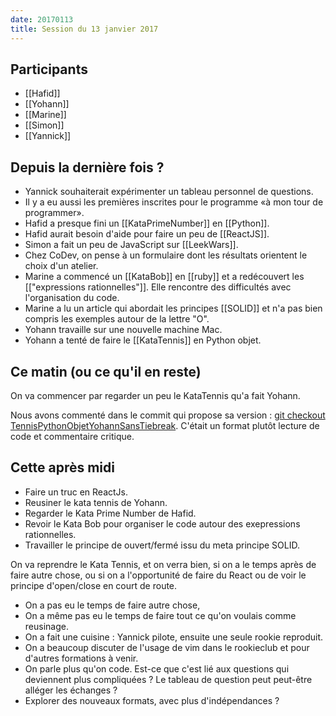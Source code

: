 ```yaml
---
date: 20170113
title: Session du 13 janvier 2017
---
```


## Participants

- [[Hafid]]
- [[Yohann]]
- [[Marine]]
- [[Simon]]
- [[Yannick]]

## Depuis la dernière fois ?

- Yannick souhaiterait expérimenter un tableau personnel de questions.
- Il y a eu aussi les premières inscrites pour le programme «à mon tour de
  programmer».
- Hafid a presque fini un [[KataPrimeNumber]] en [[Python]].
- Hafid aurait besoin d'aide pour faire un peu de [[ReactJS]].
- Simon a fait un peu de JavaScript sur [[LeekWars]].
- Chez CoDev, on pense à un formulaire dont les résultats orientent le choix
  d'un atelier.
- Marine a commencé un [[KataBob]] en [[ruby]] et a redécouvert les
  [["expressions rationnelles"]]. Elle rencontre des difficultés avec
  l'organisation du code.
- Marine a lu un article qui abordait les principes [[SOLID]] et n'a pas bien
  compris les exemples autour de la lettre "O".
- Yohann travaille sur une nouvelle machine Mac.
- Yohann a tenté de faire le [[KataTennis]] en Python objet.

## Ce matin (ou ce qu'il en reste)

On va commencer par regarder un peu le KataTennis qu'a fait Yohann.

Nous avons commenté dans le commit qui propose sa version : [git checkout
TennisPythonObjetYohannSansTiebreak](https://github.com/ut7/rookie-club/releases/tag/TennisPythonObjetYohannSansTiebreak).
C'était un format plutôt lecture de code et commentaire critique.

## Cette après midi

- Faire un truc en ReactJs.
- Reusiner le kata tennis de Yohann.
- Regarder le Kata Prime Number de Hafid.
- Revoir le Kata Bob pour organiser le code autour des exepressions
  rationnelles.
- Travailler le principe de ouvert/fermé issu du meta principe SOLID.

On va reprendre le Kata Tennis, et on verra bien, si on a le temps après de
faire autre chose, ou si on a l'opportunité de faire du React ou de voir le
principe d'open/close en court de route.

- On a pas eu le temps de faire autre chose,
- On a même pas eu le temps de faire tout ce qu'on voulais comme reusinage.
- On a fait une cuisine : Yannick pilote, ensuite une seule rookie reproduit.
- On a beaucoup discuter de l'usage de vim dans le rookieclub et pour d'autres formations à venir.
- On parle plus qu'on code. Est-ce que c'est lié aux questions qui deviennent plus compliquées ? Le tableau de question peut peut-être alléger les échanges ?
- Explorer des nouveaux formats, avec plus d'indépendances ?

